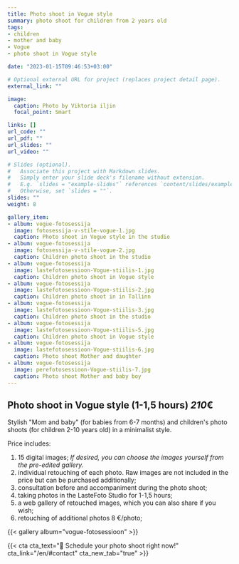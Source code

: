 ```yaml
---
title: Photo shoot in Vogue style
summary: photo shoot for children from 2 years old
tags:
- children
- mother and baby
- Vogue
- photo shoot in Vogue style

date: "2023-01-15T09:46:53+03:00"

# Optional external URL for project (replaces project detail page).
external_link: ""

image:
  caption: Photo by Viktoria iljin
  focal_point: Smart

links: []
url_code: ""
url_pdf: ""
url_slides: ""
url_video: ""

# Slides (optional).
#   Associate this project with Markdown slides.
#   Simply enter your slide deck's filename without extension.
#   E.g. `slides = "example-slides"` references `content/slides/example-slides.md`.
#   Otherwise, set `slides = ""`.
slides: ""
weight: 8

gallery_item:
- album: vogue-fotosessija
  image: fotosessija-v-stile-vogue-1.jpg
  caption: Photo shoot in Vogue style in the studio 
- album: vogue-fotosessija
  image: fotosessija-v-stile-vogue-2.jpg
  caption: Children photo shoot in the studio 
- album: vogue-fotosessija
  image: lastefotosessioon-Vogue-stiilis-1.jpg
  caption: Children photo shoot in Vogue style 
- album: vogue-fotosessija
  image: lastefotosessioon-Vogue-stiilis-2.jpg
  caption: Children photo shoot in in Tallinn
- album: vogue-fotosessija
  image: lastefotosessioon-Vogue-stiilis-3.jpg
  caption: Children photo shoot in the studio
- album: vogue-fotosessija
  image: lastefotosessioon-Vogue-stiilis-5.jpg
  caption: Children photo shoot in Vogue style 
- album: vogue-fotosessija
  image: lastefotosessioon-Vogue-stiilis-6.jpg
  caption: Photo shoot Mother and daughter 
- album: vogue-fotosessija
  image: perefotosessioon-Vogue-stiilis-7.jpg
  caption: Photo shoot Mother and baby boy 
---
```

## Photo shoot in Vogue style (1-1,5 hours) *210*€ 

Stylish "Mom and baby" (for babies from 6-7 months) and children's photo shoots (for children 2-10 years old) in a minimalist style.

Price includes:
1. 15 digital images; _If desired, you can choose the images yourself from the pre-edited gallery._
2. individual retouching of each photo. Raw images are not included in the price but can be purchased additionally;
3. consultation before and accompaniment during the photo shoot;
4. taking photos in the LasteFoto Studio for 1-1,5 hours;
5. a web gallery of retouched images, which you can also share if you wish;
6. retouching of additional photos 8 €/photo;

{{< gallery album="vogue-fotosessioon" >}}

{{< cta cta_text="💛 Schedule your photo shoot right now!" cta_link="/en/#contact" cta_new_tab="true" >}}

